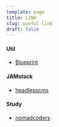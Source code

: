 ```yaml
---
template: page
title: LINK
slug: useful-link
draft: false
---
```

####  Util
- [Blueprint]("https://blueprintjs.com/docs/#core")

#### JAMstack
- [headlesscms](https://headlesscms.org/)

#### Study
- [nomadcoders](https://academy.nomadcoders.co/)
